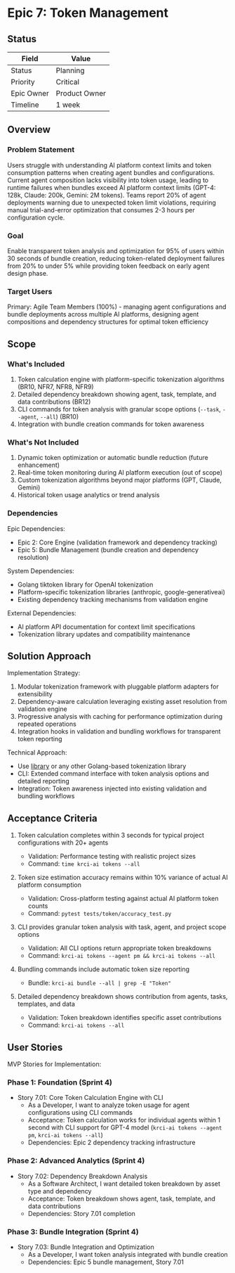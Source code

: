 # Epic 7: Token Management

## Status

| Field                | Value                    |
|----------------------|--------------------------|
| Status               | Planning                 |
| Priority             | Critical                 |
| Epic Owner           | Product Owner            |
| Timeline             | 1 week                   |

## Overview

### Problem Statement

Users struggle with understanding AI platform context limits and token consumption patterns when creating agent bundles and configurations. Current agent composition lacks visibility into token usage, leading to runtime failures when bundles exceed AI platform context limits (GPT-4: 128k, Claude: 200k, Gemini: 2M tokens). Teams report 20% of agent deployments warning due to unexpected token limit violations, requiring manual trial-and-error optimization that consumes 2-3 hours per configuration cycle.

### Goal

Enable transparent token analysis and optimization for 95% of users within 30 seconds of bundle creation, reducing token-related deployment failures from 20% to under 5% while providing token feedback on early agent design phase.

### Target Users

Primary: Agile Team Members (100%) - managing agent configurations and bundle deployments across multiple AI platforms, designing agent compositions and dependency structures for optimal token efficiency

## Scope

### What's Included

1. Token calculation engine with platform-specific tokenization algorithms (BR10, NFR7, NFR8, NFR9)
2. Detailed dependency breakdown showing agent, task, template, and data contributions (BR12)
3. CLI commands for token analysis with granular scope options (`--task`, `--agent`, `--all`) (BR10)
4. Integration with bundle creation commands for token awareness

### What's Not Included

1. Dynamic token optimization or automatic bundle reduction (future enhancement)
2. Real-time token monitoring during AI platform execution (out of scope)
3. Custom tokenization algorithms beyond major platforms (GPT, Claude, Gemini)
4. Historical token usage analytics or trend analysis

### Dependencies

Epic Dependencies:

- Epic 2: Core Engine (validation framework and dependency tracking)
- Epic 5: Bundle Management (bundle creation and dependency resolution)

System Dependencies:

- Golang tiktoken library for OpenAI tokenization
- Platform-specific tokenization libraries (anthropic, google-generativeai)
- Existing dependency tracking mechanisms from validation engine

External Dependencies:

- AI platform API documentation for context limit specifications
- Tokenization library updates and compatibility maintenance

## Solution Approach

Implementation Strategy:

1. Modular tokenization framework with pluggable platform adapters for extensibility
2. Dependency-aware calculation leveraging existing asset resolution from validation engine
3. Progressive analysis with caching for performance optimization during repeated operations
4. Integration hooks in validation and bundling workflows for transparent token reporting

Technical Approach:

- Use [library](https://github.com/tiktoken-go/tokenizer) or any other Golang-based tokenization library
- CLI: Extended command interface with token analysis options and detailed reporting
- Integration: Token awareness injected into existing validation and bundling workflows

## Acceptance Criteria

1. Token calculation completes within 3 seconds for typical project configurations with 20+ agents
   - Validation: Performance testing with realistic project sizes
   - Command: `time krci-ai tokens --all`

2. Token size estimation accuracy remains within 10% variance of actual AI platform consumption
   - Validation: Cross-platform testing against actual AI platform token counts
   - Command: `pytest tests/token/accuracy_test.py`

3. CLI provides granular token analysis with task, agent, and project scope options
   - Validation: All CLI options return appropriate token breakdowns
   - Command: `krci-ai tokens --agent pm && krci-ai tokens --all`

4. Bundling commands include automatic token size reporting
   - Bundle: `krci-ai bundle --all | grep -E "Token"`

5. Detailed dependency breakdown shows contribution from agents, tasks, templates, and data
   - Validation: Token breakdown identifies specific asset contributions
   - Command: `krci-ai tokens --all`


## User Stories

MVP Stories for Implementation:

### Phase 1: Foundation (Sprint 4)

- Story 7.01: Core Token Calculation Engine with CLI
  - As a Developer, I want to analyze token usage for agent configurations using CLI commands
  - Acceptance: Token calculation works for individual agents within 1 second with CLI support for GPT-4 model (`krci-ai tokens --agent pm`, `krci-ai tokens --all`)
  - Dependencies: Epic 2 dependency tracking infrastructure

### Phase 2: Advanced Analytics (Sprint 4)

- Story 7.02: Dependency Breakdown Analysis
  - As a Software Architect, I want detailed token breakdown by asset type and dependency
  - Acceptance: Token breakdown shows agent, task, template, and data contributions
  - Dependencies: Story 7.01 completion

### Phase 3: Bundle Integration (Sprint 4)

- Story 7.03: Bundle Integration and Optimization
  - As a Developer, I want token analysis integrated with bundle creation
  - Dependencies: Epic 5 bundle management, Story 7.01
